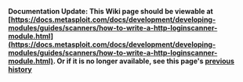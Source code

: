 <!-- Maintainers:  Please do not modify this file directly, create a pull request instead -->

**Documentation Update: This Wiki page should be viewable at [https://docs.metasploit.com/docs/development/developing-modules/guides/scanners/how-to-write-a-http-loginscanner-module.html](https://docs.metasploit.com/docs/development/developing-modules/guides/scanners/how-to-write-a-http-loginscanner-module.html). Or if it is no longer available, see this page's [previous history](./_history)**

